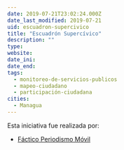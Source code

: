 ```yaml
---
date: 2019-07-21T23:02:24.000Z
date_last_modified: 2019-07-21
uid: escuadron-supercivico
title: "Escuadrón Supercívico"
description: ""
type: 
website: 
date_ini: 
date_end: 
tags:
  - monitoreo-de-servicios-publicos
  - mapeo-ciudadano
  - participación-ciudadana
cities: 
  - Managua
---
```


Esta iniciativa fue realizada por:

- [Fáctico Periodismo Móvil](/i/factico-periodismo-movil.html)
